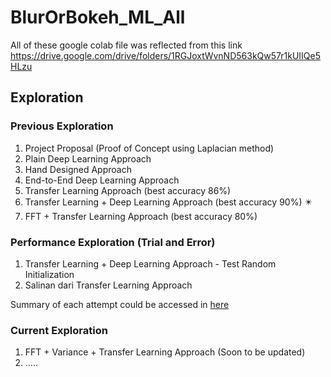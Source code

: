 # BlurOrBokeh_ML_All
All of these google colab file was reflected from this link
https://drive.google.com/drive/folders/1RGJoxtWvnND563kQw57r1kUIIQe5HLzu

## Exploration
### Previous Exploration 
1. Project Proposal (Proof of Concept using Laplacian method)
2. Plain Deep Learning Approach
3. Hand Designed Approach
4. End-to-End Deep Learning Approach
5. Transfer Learning Approach (best accuracy 86%)
6. Transfer Learning + Deep Learning Approach (best accuracy 90%) ✴️
7. FFT + Transfer Learning Approach (best accuracy 80%)

### Performance Exploration (Trial and Error)
1. Transfer Learning + Deep Learning Approach - Test Random Initialization
2. Salinan dari Transfer Learning Approach

Summary of each attempt could be accessed in [here](https://docs.google.com/document/d/1_wMoe67zms_sX22tSYWRSqcihyM6Hmtmuvmzmk9k07Q)

### Current Exploration
1. FFT + Variance + Transfer Learning Approach (Soon to be updated)
2. .....
